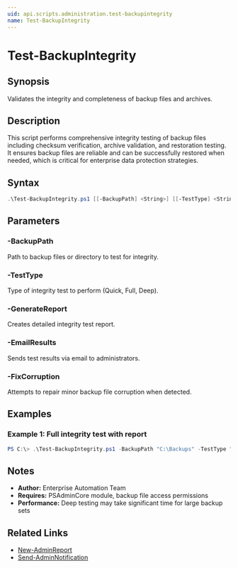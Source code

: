 ```yaml
---
uid: api.scripts.administration.test-backupintegrity
name: Test-BackupIntegrity
---
```


# Test-BackupIntegrity

## Synopsis
Validates the integrity and completeness of backup files and archives.

## Description
This script performs comprehensive integrity testing of backup files including checksum verification, archive validation, and restoration testing. It ensures backup files are reliable and can be successfully restored when needed, which is critical for enterprise data protection strategies.

## Syntax
```powershell
.\Test-BackupIntegrity.ps1 [[-BackupPath] <String>] [[-TestType] <String>] [-GenerateReport] [-EmailResults] [-FixCorruption] [<CommonParameters>]
```

## Parameters

### -BackupPath
Path to backup files or directory to test for integrity.

### -TestType
Type of integrity test to perform (Quick, Full, Deep).

### -GenerateReport
Creates detailed integrity test report.

### -EmailResults
Sends test results via email to administrators.

### -FixCorruption
Attempts to repair minor backup file corruption when detected.

## Examples

### Example 1: Full integrity test with report
```powershell
PS C:\> .\Test-BackupIntegrity.ps1 -BackupPath "C:\Backups" -TestType "Full" -GenerateReport -EmailResults
```

## Notes
- **Author:** Enterprise Automation Team
- **Requires:** PSAdminCore module, backup file access permissions
- **Performance:** Deep testing may take significant time for large backup sets

## Related Links
- [New-AdminReport](../../PSAdminCore/New-AdminReport.md)
- [Send-AdminNotification](../../PSAdminCore/Send-AdminNotification.md)